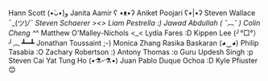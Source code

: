 Hann Scott (•̀ᴗ•́)و
Janita Aamir ʕ •ᴥ•ʔ
Aniket Poojari ʕ•|•ʔ
Steven Wallace ¯\_(ツ)_/¯ 
Steven Schaerer ><>
Liam Pestrella :)
Jawad Abdullah ( ˘︹˘ )
Colin Cheng ^_^
Matthew O'Malley-Nichols <_<
Lydia Fares :D
Kippen Lee (╯°□°）╯︵ ┻━┻ 
Jonathan Toussaint ;-)
Monica Zhang
Rasika Baskaran (◕‿◕)
Philip Tasabia :O
Zachary Robertson :)
Antony Thomas :o
Guru Updesh Singh :p
Steven Cai
Yat Tung Ho (•⚗৺⚗•)
Juan Pablo Duque Ochoa :D
Kyle Pfiuster 😊
